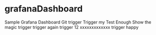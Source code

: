 # grafanaDashboard
Sample Grafana Dashboard
Git trigger
Trigger my Test
Enough
Show the magic
trigger
trigger again
trigger 12
xxxxxxxxxxxxx
trigger happy
